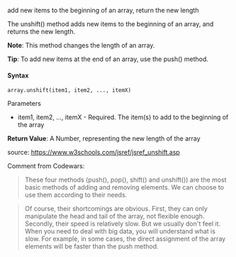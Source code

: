 add new items to the beginning of an array, return the new length

The unshift() method adds new items to the beginning of an array, and returns the new length.

**Note**: This method changes the length of an array.

**Tip**: To add new items at the end of an array, use the push() method.

#### Syntax

`array.unshift(item1, item2, ..., itemX)`

Parameters

- item1, item2, ..., itemX	- Required. The item(s) to add to the beginning of the array

**Return Value**:	A Number, representing the new length of the array

source: https://www.w3schools.com/jsref/jsref_unshift.asp

Comment from Codewars:
> These four methods (push(), pop(), shift() and unshift()) are the most basic methods of adding and removing elements. We can choose to use them according to their needs.

> Of course, their shortcomings are obvious. First, they can only manipulate the head and tail of the array, not flexible enough. Secondly, their speed is relatively slow. But we usually don't feel it. When you need to deal with big data, you will understand what is slow. For example, in some cases, the direct assignment of the array elements will be faster than the push method.